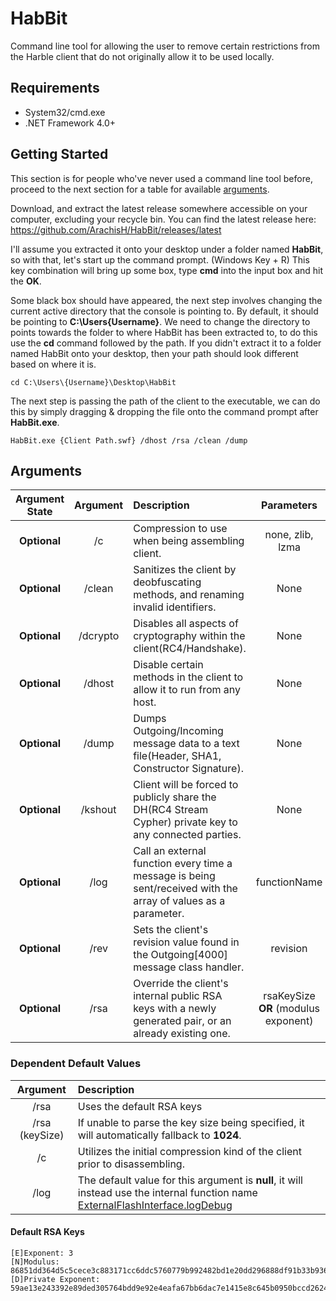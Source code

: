 # HabBit
Command line tool for allowing the user to remove certain restrictions from the Harble client that do not originally allow it to be used locally.

## Requirements
* System32/cmd.exe
* .NET Framework 4.0+

## Getting Started
This section is for people who've never used a command line tool before, proceed to the next section for a table for available [arguments](#arguments).

Download, and extract the latest release somewhere accessible on your computer, excluding your recycle bin.
You can find the latest release here: https://github.com/ArachisH/HabBit/releases/latest

I'll assume you extracted it onto your desktop under a folder named **HabBit**, so with that, let's start up the command prompt.
(Windows Key + R) This key combination will bring up some box, type **cmd** into the input box and hit the **OK**.

Some black box should have appeared, the next step involves changing the current active directory that the console is pointing to. By default, it should be pointing to **C:\Users\{Username}**. We need to change the directory to points towards the folder to where HabBit has been extracted to, to do this use the **cd** command followed by the path. If you didn't extract it to a folder named HabBit onto your desktop, then your path should look different based on where it is.
```
cd C:\Users\{Username}\Desktop\HabBit
```
The next step is passing the path of the client to the executable, we can do this by simply dragging & dropping the file onto the command prompt after **HabBit.exe**.
```
HabBit.exe {Client Path.swf} /dhost /rsa /clean /dump
```
## Arguments
| Argument State | Argument | Description                                                                                                    | Parameters                           | Value State  |
|:--------------:|:--------:|:---------------------------------------------------------------------------------------------------------------|:------------------------------------:|:------------:|
| **Optional**   | /c       | Compression to use when being assembling client.                                                               | none, zlib, lzma                     | **Optional** |
| **Optional**   | /clean   | Sanitizes the client by deobfuscating methods, and renaming invalid identifiers.                               | None                                 | **Optional** |
| **Optional**   | /dcrypto | Disables all aspects of cryptography within the client(RC4/Handshake).                                         | None                                 | **Optional** |
| **Optional**   | /dhost   | Disable certain methods in the client to allow it to run from any host.                                        | None                                 | **Optional** |
| **Optional**   | /dump    | Dumps Outgoing/Incoming message data to a text file(Header, SHA1, Constructor Signature).                      | None                                 | **Optional** |
| **Optional**   | /kshout  | Client will be forced to publicly share the DH(RC4 Stream Cypher) private key to any connected parties.        | None                                 | **Optional** |
| **Optional**   | /log     | Call an external function every time a message is being sent/received with the array of values as a parameter. | functionName                         | **Optional** |
| **Optional**   | /rev     | Sets the client's revision value found in the Outgoing[4000] message class handler.                            | revision                             | **Required** |
| **Optional**   | /rsa     | Override the client's internal public RSA keys with a newly generated pair, or an already existing one.        | rsaKeySize **OR** (modulus exponent) | **Optional** |

### Dependent Default Values
| Argument       | Description                                                                                                                                                                                                                                    |
|:--------------:|:-----------------------------------------------------------------------------------------------------------------------------------------------------------------------------------------------------------------------------------------------|
| /rsa           | Uses the default RSA keys                                                                                                                                                                                                                      |
| /rsa (keySize) | If unable to parse the key size being specified, it will automatically fallback to **1024**.                                                                                                                                                   |
| /c             | Utilizes the initial compression kind of the client prior to disassembling.                                                                                                                                                                    |
| /log           | The default value for this argument is **null**, it will instead use the internal function name [ExternalFlashInterface.logDebug](https://github.com/ArachisH/HabBit/blob/90575fdd950a4b447c2a3765ce962eec0d0e4250/HabBit/Habbo/HGame.cs#L623) |

#### Default RSA Keys
```
[E]Exponent: 3
[N]Modulus: 86851dd364d5c5cece3c883171cc6ddc5760779b992482bd1e20dd296888df91b33b936a7b93f06d29e8870f703a216257dec7c81de0058fea4cc5116f75e6efc4e9113513e45357dc3fd43d4efab5963ef178b78bd61e81a14c603b24c8bcce0a12230b320045498edc29282ff0603bc7b7dae8fc1b05b52b2f301a9dc783b7
[D]Private Exponent: 59ae13e243392e89ded305764bdd9e92e4eafa67bb6dac7e1415e8c645b0950bccd26246fd0d4af37145af5fa026c0ec3a94853013eaae5ff1888360f4f9449ee023762ec195dff3f30ca0b08b8c947e3859877b5d7dced5c8715c58b53740b84e11fbc71349a27c31745fcefeeea57cff291099205e230e0c7c27e8e1c0512b
```

